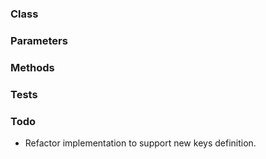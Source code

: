 <!-- @id enhY6bDCoKhrtnO8Ue6C7P -->
### Class

<!-- @id QEj8zX6myZVxa6Wwj4DKJb -->
### Parameters

<!-- @id pAwbksM8Odv4ALlgBYl3EI -->
### Methods

<!-- @id JOLmVB8pkAh34CChDsNf4L -->
### Tests

<!-- @id bDUNNVbSTxlwuJTALP2rrx -->
### Todo

-  Refactor implementation to support new keys definition.